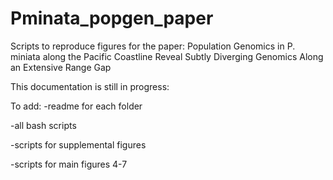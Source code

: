 # Pminata_popgen_paper
 Scripts to reproduce figures for the paper: Population Genomics in P. miniata along the Pacific Coastline Reveal Subtly Diverging Genomics Along an Extensive Range Gap

 This documentation is still in progress:

 To add:
 -readme for each folder
 
 -all bash scripts
 
 -scripts for supplemental figures
 
 -scripts for main figures 4-7



